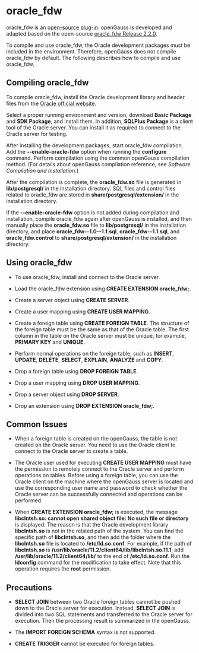 # oracle\_fdw<a name="EN-US_TOPIC_0272283426"></a>

oracle\_fdw is an  [open-source plug-in](https://github.com/laurenz/oracle_fdw). openGauss is developed and adapted based on the open-source  [oracle\_fdw Release 2.2.0](https://github.com/laurenz/oracle_fdw/archive/ORACLE_FDW_2_2_0.tar.gz).

To compile and use oracle\_fdw, the Oracle development packages must be included in the environment. Therefore, openGauss does not compile oracle\_fdw by default. The following describes how to compile and use oracle\_fdw.

## Compiling oracle\_fdw<a name="section195674224432"></a>

To compile oracle\_fdw, install the Oracle development library and header files from the  [Oracle official website](https://www.oracle.com/database/technologies/instant-client/downloads.html).

Select a proper running environment and version, download  **Basic Package**  and  **SDK Package**, and install them. In addition,  **SQLPlus Package**  is a client tool of the Oracle server. You can install it as required to connect to the Oracle server for testing.

After installing the development packages, start oracle\_fdw compilation. Add the  **--enable-oracle-fdw**  option when running the  **configure**  command. Perform compilation using the common openGauss compilation method. \(For details about openGauss compilation reference, see  _Software Compilation and Installation_.\)

After the compilation is complete, the  **oracle\_fdw.so**  file is generated in  **lib/postgresql/**  in the installation directory. SQL files and control files related to oracle\_fdw are stored in  **share/postgresql/extension/**  in the installation directory.

If the  **--enable-oracle-fdw**  option is not added during compilation and installation, compile oracle\_fdw again after openGauss is installed, and then manually place the  **oracle\_fdw.so**  file to  **lib/postgresql/**  in the installation directory, and place  **oracle\_fdw--1.0--1.1.sql**,  **oracle\_fdw--1.1.sql**, and  **oracle\_fdw.control**  to  **share/postgresql/extension/**  in the installation directory.

## Using oracle\_fdw<a name="section15777182920432"></a>

-   To use oracle\_fdw, install and connect to the Oracle server.

-   Load the oracle\_fdw extension using  **CREATE EXTENSION oracle\_fdw;**.

-   Create a server object using  **CREATE SERVER**.

-   Create a user mapping using  **CREATE USER MAPPING**.

-   Create a foreign table using  **CREATE FOREIGN TABLE**. The structure of the foreign table must be the same as that of the Oracle table. The first column in the table on the Oracle server must be unique, for example,  **PRIMARY KEY**  and  **UNIQUE**.

-   Perform normal operations on the foreign table, such as  **INSERT**,  **UPDATE**,  **DELETE**,  **SELECT**,  **EXPLAIN**,  **ANALYZE**  and  **COPY**.

-   Drop a foreign table using  **DROP FOREIGN TABLE**.

-   Drop a user mapping using  **DROP USER MAPPING**.

-   Drop a server object using  **DROP SERVER**.

-   Drop an extension using  **DROP EXTENSION oracle\_fdw;**.


## Common Issues<a name="section41707373437"></a>

-   When a foreign table is created on the openGauss, the table is not created on the Oracle server. You need to use the Oracle client to connect to the Oracle server to create a table.

-   The Oracle user used for executing  **CREATE USER MAPPING**  must have the permission to remotely connect to the Oracle server and perform operations on tables. Before using a foreign table, you can use the Oracle client on the machine where the openGauss server is located and use the corresponding user name and password to check whether the Oracle server can be successfully connected and operations can be performed.

-   When  **CREATE EXTENSION oracle\_fdw;**  is executed, the message  **libclntsh.so: cannot open shared object file: No such file or directory**  is displayed. The reason is that the Oracle development library  **libclntsh.so**  is not in the related path of the system. You can find the specific path of  **libclntsh.so**, and then add the folder where the  **libclntsh.so**  file is located to  **/etc/ld.so.conf**. For example, if the path of  **libclntsh.so**  is  **/usr/lib/oracle/11.2/client64/lib/libclntsh.so.11.1**, add  **/usr/lib/oracle/11.2/client64/lib/**  to the end of  **/etc/ld.so.conf**. Run the  **ldconfig**  command for the modification to take effect. Note that this operation requires the  **root**  permission.


## Precautions<a name="section12951245164312"></a>

-   **SELECT JOIN**  between two Oracle foreign tables cannot be pushed down to the Oracle server for execution. Instead,  **SELECT JOIN**  is divided into two SQL statements and transferred to the Oracle server for execution. Then the processing result is summarized in the openGauss.

-   The  **IMPORT FOREIGN SCHEMA**  syntax is not supported.

-   **CREATE TRIGGER**  cannot be executed for foreign tables.


